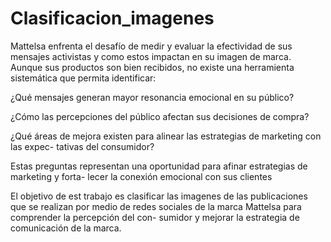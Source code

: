 # Clasificacion_imagenes

Mattelsa enfrenta el desafío de medir y evaluar la efectividad de sus mensajes activistas y
como estos impactan en su imagen de marca. Aunque sus productos son bien recibidos, no
existe una herramienta sistemática que permita identificar:

¿Qué mensajes generan mayor resonancia emocional en su público?

¿Cómo las percepciones del público afectan sus decisiones de compra?

¿Qué áreas de mejora existen para alinear las estrategias de marketing con las expec-
tativas del consumidor?

Estas preguntas representan una oportunidad para afinar estrategias de marketing y forta-
lecer la conexión emocional con sus clientes

El objetivo de est trabajo es clasificar las imagenes de las publicaciones que se realizan por
medio de redes sociales de la marca Mattelsa para comprender la percepción del con-
sumidor y mejorar la estrategia de comunicación de la marca.
